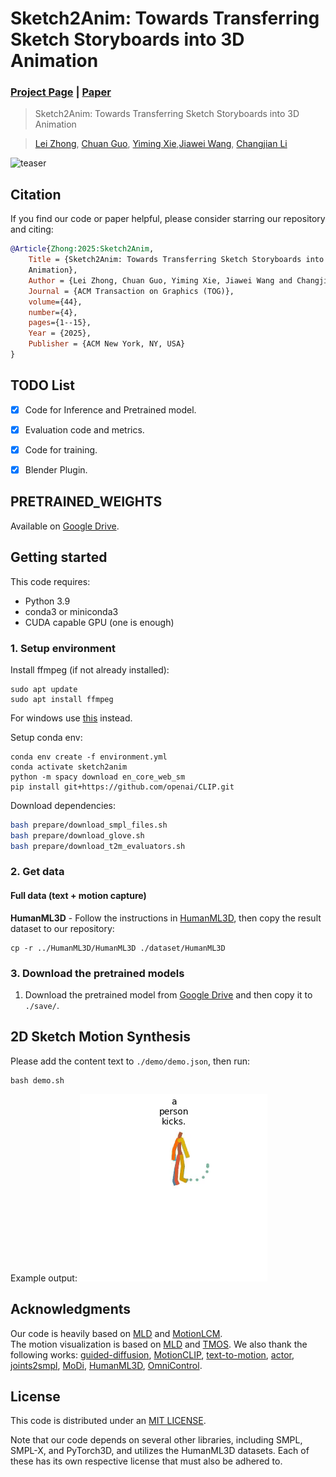 # Sketch2Anim: Towards Transferring Sketch Storyboards into 3D Animation
### [Project Page](https://zhongleilz.github.io/Sketch2Anim/) | [Paper](https://arxiv.org/pdf/2504.19189)

> Sketch2Anim: Towards Transferring Sketch Storyboards into 3D Animation

> [Lei Zhong](https://zhongleilz.github.io/), [Chuan Guo](https://ericguo5513.github.io/), [Yiming Xie](https://ymingxie.github.io),[Jiawei Wang](https://jiawei22.github.io/), [Changjian Li](https://enigma-li.github.io/)

![teaser](assets/teaser.gif)

## Citation
If you find our code or paper helpful, please consider starring our repository and citing:
```bibtex
@Article{Zhong:2025:Sketch2Anim, 
    Title = {Sketch2Anim: Towards Transferring Sketch Storyboards into 3D
    Animation}, 
    Author = {Lei Zhong, Chuan Guo, Yiming Xie, Jiawei Wang and Changjian Li}, 
    Journal = {ACM Transaction on Graphics (TOG)},
    volume={44},
    number={4},
    pages={1--15},
    Year = {2025}, 
    Publisher = {ACM New York, NY, USA} 
} 

```

## TODO List
- [x] Code for Inference and Pretrained model.
- [x] Evaluation code and metrics.
- [x] Code for training.
- [x] Blender Plugin.


## PRETRAINED_WEIGHTS
Available on [Google Drive](https://drive.google.com/drive/folders/12m_v_vybVeAQFkH9bP8wmJIxJhGoIJL1?usp=sharing).

## Getting started
This code requires:

* Python 3.9
* conda3 or miniconda3
* CUDA capable GPU (one is enough)

### 1. Setup environment

Install ffmpeg (if not already installed):

```shell
sudo apt update
sudo apt install ffmpeg
```
For windows use [this](https://www.geeksforgeeks.org/how-to-install-ffmpeg-on-windows/) instead.

Setup conda env:
```shell
conda env create -f environment.yml
conda activate sketch2anim
python -m spacy download en_core_web_sm
pip install git+https://github.com/openai/CLIP.git
```

Download dependencies:

```bash
bash prepare/download_smpl_files.sh
bash prepare/download_glove.sh
bash prepare/download_t2m_evaluators.sh
```


### 2. Get data

#### Full data (text + motion capture)

**HumanML3D** - Follow the instructions in [HumanML3D](https://github.com/EricGuo5513/HumanML3D.git),
then copy the result dataset to our repository:

```shell
cp -r ../HumanML3D/HumanML3D ./dataset/HumanML3D
```


### 3. Download the pretrained models

1. Download the pretrained model from [Google Drive](https://drive.google.com/drive/u/1/folders/13I35FWKw-HzUW87HTdBRwv5aOFrhYvEF) and then copy it to `./save/`.  

## 2D Sketch Motion Synthesis
Please add the content text to `./demo/demo.json`, then run:
```shell
bash demo.sh
```

Example output:
![2D Motion Synthesis Example](demo/demo.gif)



## Acknowledgments

Our code is heavily based on [MLD](https://github.com/ChenFengYe/motion-latent-diffusion) and [MotionLCM](https://github.com/Dai-Wenxun/MotionLCM).  
The motion visualization is based on [MLD](https://github.com/ChenFengYe/motion-latent-diffusion) and [TMOS](https://github.com/Mathux/TEMOS). 
We also thank the following works:
[guided-diffusion](https://github.com/openai/guided-diffusion), [MotionCLIP](https://github.com/GuyTevet/MotionCLIP), [text-to-motion](https://github.com/EricGuo5513/text-to-motion), [actor](https://github.com/Mathux/ACTOR), [joints2smpl](https://github.com/wangsen1312/joints2smpl), [MoDi](https://github.com/sigal-raab/MoDi), [HumanML3D](https://github.com/EricGuo5513/HumanML3D), [OmniControl](https://github.com/neu-vi/OmniControl).

## License
This code is distributed under an [MIT LICENSE](LICENSE).  

Note that our code depends on several other libraries, including SMPL, SMPL-X, and PyTorch3D, and utilizes the HumanML3D datasets. Each of these has its own respective license that must also be adhered to.
